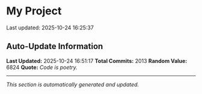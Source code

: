 # My Project


Last updated: 2025-10-24 16:25:37




































































































































































































































































































































































































































































































































































































































































































































































































































































































































































































































































































































































































































































































































































































































































































































































































































































































































































































































































































































































































































































































































































































































































































































































































































































































## Auto-Update Information

**Last Updated:** 2025-10-24 16:51:17
**Total Commits:** 2013
**Random Value:** 6824
**Quote:** _Code is poetry._

---
_This section is automatically generated and updated._